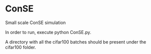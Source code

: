 ConSE
======

Small scale ConSE simulation

In order to run, execute python ConSE.py. 

A directory with all the cifar100 batches should be present under the cifar100 folder.


